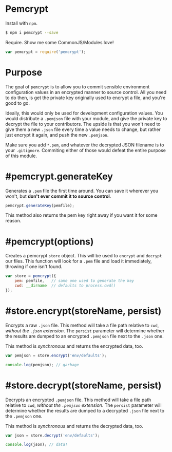 # Pemcrypt

Install with `npm`.

```bash
$ npm i pemcrypt --save
```

Require. Show me some CommonJS/Modules love!

```js
var pemcrypt = require('pemcrypt');
```

# Purpose

The goal of `pemcrypt` is to allow you to commit sensible environment configuration values in an encrypted manner to source control. All you need to do then, is get the private key originally used to encrypt a file, and you're good to go.

Ideally, this would only be used for development configuration values. You would distribute a `.pemjson` file with your module, and give the private key to decrypt the file to your contributors. The upside is that you won't need to give them a new `.json` file every time a value needs to change, but rather just encrypt it again, and push the new `.pemjson`.

Make sure you add `*.pem`, and whatever the decrypted JSON filename is to your `.gitignore`. Commiting either of those would defeat the entire purpose of this module.

# #pemcrypt.generateKey

Generates a `.pem` file the first time around. You can save it wherever you won't, but **don't ever commit it to source control**.

```js
pemcrypt.generateKey(pemfile);
```

This method also returns the pem key right away if you want it for some reason.

# #pemcrypt(options)

Creates a pemcrypt `store` object. This will be used to `encrypt` and `decrypt` our files. This function will look for a `.pem` file and load it immediately, throwing if one isn't found.

```js
var store = pemcrypt({
    pem: pemfile,   // same one used to generate the key
    cwd: __dirname  // defaults to process.cwd()
});
```

# #store.encrypt(storeName, persist)

Encrypts a raw `.json` file. This method will take a file path relative to `cwd`, _without the `.json` extension_. The `persist` parameter will determine whether the results are dumped to an encrypted `.pemjson` file next to the `.json` one.

This method is _synchronous_ and returns the encrypted data, too.

```js
var pemjson = store.encrypt('env/defaults');

console.log(pemjson); // garbage
```

# #store.decrypt(storeName, persist)

Decrypts an encrypted `.pemjson` file. This method will take a file path relative to `cwd`, _without the `.pemjson` extension_. The `persist` parameter will determine whether the results are dumped to a decrypted `.json` file next to the `.pemjson` one.

This method is _synchronous_ and returns the decrypted data, too.

```js
var json = store.decrypt('env/defaults');

console.log(json); // data!
```